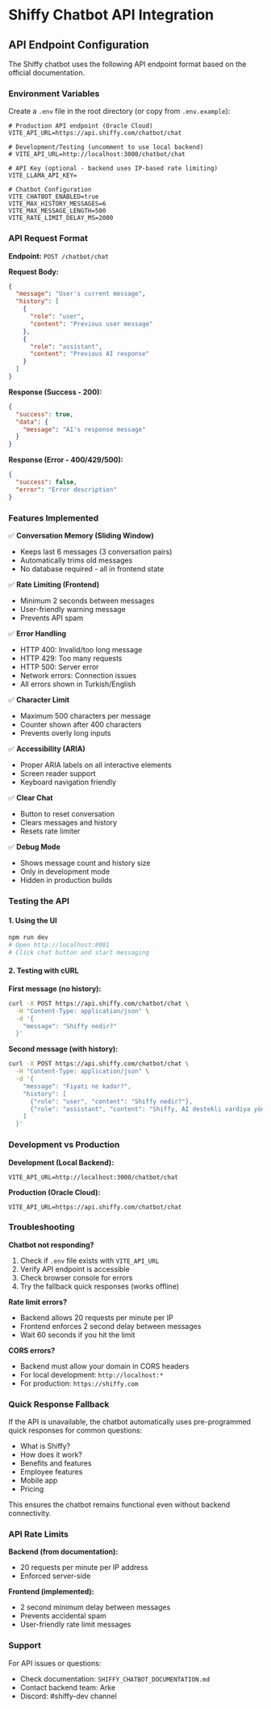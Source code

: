 # Shiffy Chatbot API Integration

## API Endpoint Configuration

The Shiffy chatbot uses the following API endpoint format based on the official documentation.

### Environment Variables

Create a `.env` file in the root directory (or copy from `.env.example`):

```env
# Production API endpoint (Oracle Cloud)
VITE_API_URL=https://api.shiffy.com/chatbot/chat

# Development/Testing (uncomment to use local backend)
# VITE_API_URL=http://localhost:3000/chatbot/chat

# API Key (optional - backend uses IP-based rate limiting)
VITE_LLAMA_API_KEY=

# Chatbot Configuration
VITE_CHATBOT_ENABLED=true
VITE_MAX_HISTORY_MESSAGES=6
VITE_MAX_MESSAGE_LENGTH=500
VITE_RATE_LIMIT_DELAY_MS=2000
```

### API Request Format

**Endpoint:** `POST /chatbot/chat`

**Request Body:**
```json
{
  "message": "User's current message",
  "history": [
    {
      "role": "user",
      "content": "Previous user message"
    },
    {
      "role": "assistant",
      "content": "Previous AI response"
    }
  ]
}
```

**Response (Success - 200):**
```json
{
  "success": true,
  "data": {
    "message": "AI's response message"
  }
}
```

**Response (Error - 400/429/500):**
```json
{
  "success": false,
  "error": "Error description"
}
```

### Features Implemented

✅ **Conversation Memory (Sliding Window)**
- Keeps last 6 messages (3 conversation pairs)
- Automatically trims old messages
- No database required - all in frontend state

✅ **Rate Limiting (Frontend)**
- Minimum 2 seconds between messages
- User-friendly warning message
- Prevents API spam

✅ **Error Handling**
- HTTP 400: Invalid/too long message
- HTTP 429: Too many requests
- HTTP 500: Server error
- Network errors: Connection issues
- All errors shown in Turkish/English

✅ **Character Limit**
- Maximum 500 characters per message
- Counter shown after 400 characters
- Prevents overly long inputs

✅ **Accessibility (ARIA)**
- Proper ARIA labels on all interactive elements
- Screen reader support
- Keyboard navigation friendly

✅ **Clear Chat**
- Button to reset conversation
- Clears messages and history
- Resets rate limiter

✅ **Debug Mode**
- Shows message count and history size
- Only in development mode
- Hidden in production builds

### Testing the API

#### 1. Using the UI
```bash
npm run dev
# Open http://localhost:8081
# Click chat button and start messaging
```

#### 2. Testing with cURL

**First message (no history):**
```bash
curl -X POST https://api.shiffy.com/chatbot/chat \
  -H "Content-Type: application/json" \
  -d '{
    "message": "Shiffy nedir?"
  }'
```

**Second message (with history):**
```bash
curl -X POST https://api.shiffy.com/chatbot/chat \
  -H "Content-Type: application/json" \
  -d '{
    "message": "Fiyatı ne kadar?",
    "history": [
      {"role": "user", "content": "Shiffy nedir?"},
      {"role": "assistant", "content": "Shiffy, AI destekli vardiya yönetim platformudur..."}
    ]
  }'
```

### Development vs Production

**Development (Local Backend):**
```env
VITE_API_URL=http://localhost:3000/chatbot/chat
```

**Production (Oracle Cloud):**
```env
VITE_API_URL=https://api.shiffy.com/chatbot/chat
```

### Troubleshooting

**Chatbot not responding?**
1. Check if `.env` file exists with `VITE_API_URL`
2. Verify API endpoint is accessible
3. Check browser console for errors
4. Try the fallback quick responses (works offline)

**Rate limit errors?**
- Backend allows 20 requests per minute per IP
- Frontend enforces 2 second delay between messages
- Wait 60 seconds if you hit the limit

**CORS errors?**
- Backend must allow your domain in CORS headers
- For local development: `http://localhost:*`
- For production: `https://shiffy.com`

### Quick Response Fallback

If the API is unavailable, the chatbot automatically uses pre-programmed quick responses for common questions:
- What is Shiffy?
- How does it work?
- Benefits and features
- Employee features
- Mobile app
- Pricing

This ensures the chatbot remains functional even without backend connectivity.

### API Rate Limits

**Backend (from documentation):**
- 20 requests per minute per IP address
- Enforced server-side

**Frontend (implemented):**
- 2 second minimum delay between messages
- Prevents accidental spam
- User-friendly rate limit messages

### Support

For API issues or questions:
- Check documentation: `SHIFFY_CHATBOT_DOCUMENTATION.md`
- Contact backend team: Arke
- Discord: #shiffy-dev channel
